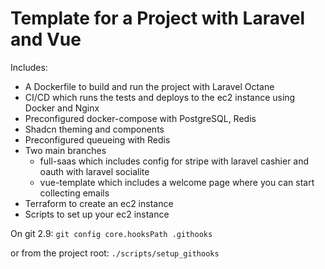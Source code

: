 # Template for a Project with Laravel and Vue

Includes:

- A Dockerfile to build and run the project with Laravel Octane
- CI/CD which runs the tests and deploys to the ec2 instance using Docker and Nginx
- Preconfigured docker-compose with PostgreSQL, Redis
- Shadcn theming and components
- Preconfigured queueing with Redis
- Two main branches
  - full-saas which includes config for stripe with laravel cashier and oauth with laravel socialite
  - vue-template which includes a welcome page where you can start collecting emails
- Terraform to create an ec2 instance
- Scripts to set up your ec2 instance


On git 2.9: `git config core.hooksPath .githooks`

or from the project root:
`./scripts/setup_githooks`
